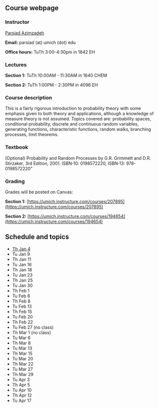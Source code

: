## Course webpage

### Instructor

[Parsiad Azimzadeh](http://parsiad.ca)

**Email:** parsiad (at) umich (dot) edu

**Office hours:** TuTh 3:00-4:30pm in 1842 EH

### Lectures

**Section 1:** TuTh 10:00AM - 11:30AM in 1640 CHEM

**Section 2:** TuTh 1:00PM - 2:30PM in 4096 EH

### Course description

This is a fairly rigorous introduction to probability theory with some emphasis given to both theory and applications, although a knowledge of measure theory is not assumed. Topics covered are: probability spaces, conditional probability, discrete and continuous random variables, generating functions, characteristic functions, random walks, branching processes, limit theorems.

### Textbook

(Optional) Probability and Random Processes by G.R. Grimmett and D.R. Stirzaker, 3rd Edition, 2001. ISBN‐10: 0198572220, ISBN‐13: 978‐0198572220"

### Grading

Grades will be posted on Canvas:

**Section 1:** [https://umich.instructure.com/courses/207895](https://umich.instructure.com/courses/207895)

**Section 2:** [https://umich.instructure.com/courses/194654](https://umich.instructure.com/courses/194654)

## Schedule and topics

* [Th Jan 4](lecture1.pdf)
* Tu Jan 9
* Th Jan 11
* Tu Jan 16
* Th Jan 18
* Tu Jan 23
* Th Jan 25
* Tu Jan 30
* Th Feb 1
* Tu Feb 6
* Th Feb 8
* Tu Feb 13
* Th Feb 15
* Tu Feb 20
* Th Feb 22
* Tu Feb 27 (no class)
* Th Mar 1 (no class)
* Tu Mar 6
* Th Mar 8
* Tu Mar 13
* Th Mar 15
* Tu Mar 20
* Th Mar 22
* Tu Mar 27
* Th Mar 29
* Tu Apr 3
* Th Apr 5
* Tu Apr 10
* Th Apr 12
* Tu Apr 17
